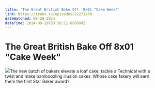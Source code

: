 ```yaml
---
title: 'The Great British Bake Off  8x01 "Cake Week"' 
link: https://trakt.tv/episodes/12271260
dateWatched: 09-28-2024
dateTime: 2024-09-29T03:10:21.000000Z
---
```

# The Great British Bake Off  8x01 "Cake Week"

![](https://walter-r2.trakt.tv/images/episodes/012/271/260/screenshots/thumb/dbcada110d.jpg)The new batch of bakers elevate a loaf cake, tackle a Technical with a twist and make bamboozling illusion cakes. Whose cake fakery will earn them the first Star Baker award?